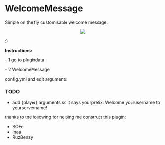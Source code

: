 # WelcomeMessage
Simple on the fly customisable welcome message.
<p align="center">
<img src="https://github.com/skyss0fly/WelcomeMessage/blob/main/Icon.png"></img>
</p> <p></p>
:) <p></p>
<p><b>Instructions:</b></p>
<p> - 1 go to plugindata </p><p></p>
<p> - 2 WelcomeMessage </p><p></p>
<p> config.yml and edit arguments</p><p></p>

### TODO
- add {player} arguments so it says yourprefix: Welcome yourusername to  yourservername!


thanks to the following for helping me construct this plugin:
- SOFe
- Inaa
- RuzBenzy
